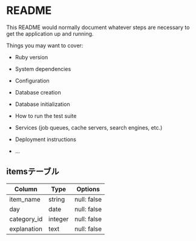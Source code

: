 # README

This README would normally document whatever steps are necessary to get the
application up and running.

Things you may want to cover:

* Ruby version

* System dependencies

* Configuration

* Database creation

* Database initialization

* How to run the test suite

* Services (job queues, cache servers, search engines, etc.)

* Deployment instructions

* ...

## itemsテーブル
| Column             | Type      | Options                       |
| -------------------| ----------| ------------------------------|
| item_name          | string    | null: false                   |
| day                | date      | null: false                   |
| category_id        | integer   | null: false                   |
| explanation        | text      | null: false                   |

